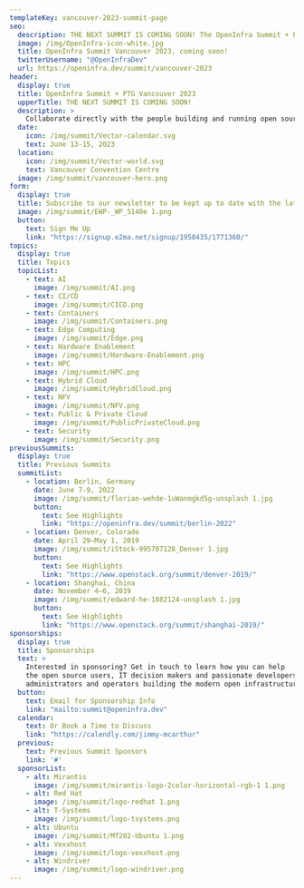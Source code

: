 ```yaml
---
templateKey: vancouver-2023-summit-page
seo:
  description: THE NEXT SUMMIT IS COMING SOON! The OpenInfra Summit + PTG Vancouver is an opportunity to work alongside the individuals who construct and manage open-source systems utilizing Linux, OpenStack, Kubernetes, and over 30 additional technologies.
  image: /img/OpenInfra-icon-white.jpg
  title: OpenInfra Summit Vancouver 2023, coming soon!
  twitterUsername: "@OpenInfraDev"
  url: https://openinfra.dev/summit/vancouver-2023
header:
  display: true
  title: OpenInfra Summit + PTG Vancouver 2023
  upperTitle: THE NEXT SUMMIT IS COMING SOON!
  description: >
    Collaborate directly with the people building and running open source infrastructure using Linux, OpenStack, Kubernetes and 30+ other technologies.
  date:
    icon: /img/summit/Vector-calendar.svg
    text: June 13-15, 2023
  location:
    icon: /img/summit/Vector-world.svg
    text: Vancouver Convention Centre
  image: /img/summit/vancouver-hero.png
form:
  display: true
  title: Subscribe to our newsletter to be kept up to date with the latest about the Summit. 
  image: /img/summit/EWP-_WP_5140e 1.png
  button:
    text: Sign Me Up
    link: "https://signup.e2ma.net/signup/1958435/1771360/"
topics:
  display: true
  title: Topics
  topicList:
    - text: AI
      image: /img/summit/AI.png
    - text: CI/CD
      image: /img/summit/CICD.png
    - text: Containers
      image: /img/summit/Containers.png
    - text: Edge Computing
      image: /img/summit/Edge.png
    - text: Hardware Enablement
      image: /img/summit/Hardware-Enablement.png
    - text: HPC
      image: /img/summit/HPC.png
    - text: Hybrid Cloud
      image: /img/summit/HybridCloud.png
    - text: NFV
      image: /img/summit/NFV.png
    - text: Public & Private Cloud
      image: /img/summit/PublicPrivateCloud.png
    - text: Security
      image: /img/summit/Security.png
previousSummits:
  display: true
  title: Previous Summits
  summitList:
    - location: Berlin, Germany
      date: June 7-9, 2022
      image: /img/summit/florian-wehde-1uWanmgkd5g-unsplash 1.jpg
      button:
        text: See Highlights
        link: "https://openinfra.dev/summit/berlin-2022"
    - location: Denver, Colorado
      date: April 29–May 1, 2019
      image: /img/summit/iStock-995707128_Denver 1.jpg
      button:
        text: See Highlights
        link: "https://www.openstack.org/summit/denver-2019/"
    - location: Shanghai, China
      date: November 4–6, 2019
      image: /img/summit/edward-he-1082124-unsplash 1.jpg
      button:
        text: See Highlights
        link: "https://www.openstack.org/summit/shanghai-2019/"
sponsorships:
  display: true
  title: Sponsorships
  text: >
    Interested in sponsoring? Get in touch to learn how you can help 
    the open source users, IT decision makers and passionate developers, 
    administrators and operators building the modern open infrastructure stack.
  button:
    text: Email for Sponsorship Info
    link: "mailto:summit@openinfra.dev"
  calendar:
    text: Or Book a Time to Discuss
    link: "https://calendly.com/jimmy-mcarthur"
  previous:
    text: Previous Summit Sponsors
    link: '#'
  sponsorList:
    - alt: Mirantis
      image: /img/summit/mirantis-logo-2color-horizontal-rgb-1 1.png
    - alt: Red Hat
      image: /img/summit/logo-redhat 1.png
    - alt: T-Systems
      image: /img/summit/logo-tsystems.png
    - alt: Ubuntu
      image: /img/summit/MT202-Ubuntu 1.png
    - alt: Vexxhost
      image: /img/summit/logo-vexxhost.png
    - alt: Windriver
      image: /img/summit/logo-windriver.png
---
```

